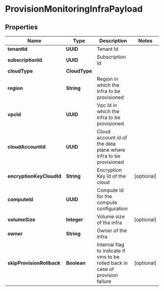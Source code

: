 

# ProvisionMonitoringInfraPayload


## Properties

Name | Type | Description | Notes
------------ | ------------- | ------------- | -------------
**tenantId** | **UUID** | Tenant Id | 
**subscriptionId** | **UUID** | Subscription Id | 
**cloudType** | **CloudType** |  | 
**region** | **String** | Region in which the infra to be provisioned | 
**vpcId** | **UUID** | Vpc Id in which the infra to be provisioned | 
**cloudAccountId** | **UUID** | Cloud account id of the data plane where infra to be provisioned | 
**encryptionKeyCloudId** | **String** | Encryption Key Id of the cloud |  [optional]
**computeId** | **UUID** | Compute Id for the compute configuration | 
**volumeSize** | **Integer** | Volume size of the infra |  [optional]
**owner** | **String** | Owner of the infra | 
**skipProvisionRollback** | **Boolean** | Internal flag to indicate if vms to be rolled back in case of provision failure |  [optional]



